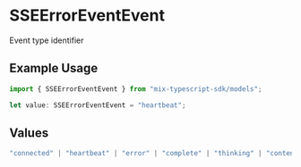 # SSEErrorEventEvent

Event type identifier

## Example Usage

```typescript
import { SSEErrorEventEvent } from "mix-typescript-sdk/models";

let value: SSEErrorEventEvent = "heartbeat";
```

## Values

```typescript
"connected" | "heartbeat" | "error" | "complete" | "thinking" | "content" | "tool" | "tool_parameter_delta" | "tool_execution_start" | "tool_execution_complete" | "permission" | "summarize" | "subagent_created" | "session_created" | "session_deleted"
```